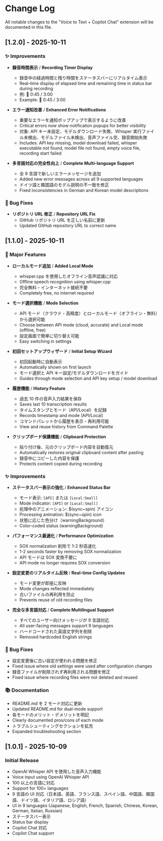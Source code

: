 # Change Log

All notable changes to the "Voice to Text + Copilot Chat" extension will be documented in this file.

## [1.2.0] - 2025-10-11

### ✨ Improvements

- **録音時間表示** / **Recording Timer Display**

  - 録音中の経過時間と残り時間をステータスバーにリアルタイム表示
  - Real-time display of elapsed time and remaining time in status bar during recording
  - 例: 🔴 0:45 / 3:00
  - Example: 🔴 0:45 / 3:00

- **エラー通知改善** / **Enhanced Error Notifications**

  - 重要なエラーを通知ポップアップで表示するように改善
  - Critical errors now show notification popups for better visibility
  - 対象: API キー未設定、モデルダウンロード失敗、Whisper 実行ファイル未検出、モデルファイル未検出、音声ファイル空、録音開始失敗
  - Includes: API key missing, model download failed, whisper executable not found, model file not found, empty voice file, recording start failed

- **多言語対応の完全性向上** / **Complete Multi-language Support**

  - 全 9 言語で新しいエラーメッセージを追加
  - Added new error messages across all 9 supported languages
  - ドイツ語と韓国語のモデル説明の不一致を修正
  - Fixed inconsistencies in German and Korean model descriptions

### 🔧 Bug Fixes

- **リポジトリ URL 修正** / **Repository URL Fix**
  - GitHub リポジトリ URL を正しい名前に更新
  - Updated GitHub repository URL to correct name

## [1.1.0] - 2025-10-11

### 🎉 Major Features

- **ローカルモード追加** / **Added Local Mode**

  - whisper.cpp を使用したオフライン音声認識に対応
  - Offline speech recognition using whisper.cpp
  - 完全無料・インターネット接続不要
  - Completely free, no internet required

- **モード選択機能** / **Mode Selection**

  - API モード（クラウド・高精度）とローカルモード（オフライン・無料）から選択可能
  - Choose between API mode (cloud, accurate) and Local mode (offline, free)
  - 設定画面で簡単に切り替え可能
  - Easy switching in settings

- **初回セットアップウィザード** / **Initial Setup Wizard**

  - 初回起動時に自動表示
  - Automatically shown on first launch
  - モード選択と API キー設定/モデルダウンロードをガイド
  - Guides through mode selection and API key setup / model download

- **履歴機能** / **History Feature**

  - 過去 10 件の音声入力結果を保存
  - Saves last 10 transcription results
  - タイムスタンプとモード（API/Local）を記録
  - Records timestamp and mode (API/Local)
  - コマンドパレットから履歴を表示・再利用可能
  - View and reuse history from Command Palette

- **クリップボード保護機能** / **Clipboard Protection**
  - 貼り付け後、元のクリップボード内容を自動復元
  - Automatically restores original clipboard content after pasting
  - 録音中にコピーした内容を保護
  - Protects content copied during recording

### ✨ Improvements

- **ステータスバー表示の強化** / **Enhanced Status Bar**

  - モード表示: `[API]` または `[Local:Small]`
  - Mode indicator: `[API]` or `[Local:Small]`
  - 処理中のアニメーション: $(sync~spin) アイコン
  - Processing animation: $(sync~spin) icon
  - 状態に応じた色分け（warningBackground）
  - Color-coded status (warningBackground)

- **パフォーマンス最適化** / **Performance Optimization**

  - SOX normalization 削除で 1-2 秒高速化
  - 1-2 seconds faster by removing SOX normalization
  - API モードは SOX 変換不要に
  - API mode no longer requires SOX conversion

- **設定変更のリアルタイム反映** / **Real-time Config Updates**

  - モード変更が即座に反映
  - Mode changes reflected immediately
  - 古いファイルの再利用を防止
  - Prevents reuse of old recording files

- **完全な多言語対応** / **Complete Multilingual Support**
  - すべてのユーザー向けメッセージが 9 言語対応
  - All user-facing messages support 9 languages
  - ハードコードされた英語文字列を削除
  - Removed hardcoded English strings

### 🐛 Bug Fixes

- 設定変更後に古い設定が使われる問題を修正
- Fixed issue where old settings were used after configuration changes
- 録音ファイルが削除されず再利用される問題を修正
- Fixed issue where recording files were not deleted and reused

### 📚 Documentation

- README.md を 2 モード対応に更新
- Updated README.md for dual-mode support
- 各モードのメリット・デメリットを明記
- Clearly documented pros/cons of each mode
- トラブルシューティングセクションを拡充
- Expanded troubleshooting section

## [1.0.1] - 2025-10-09

### Initial Release

- OpenAI Whisper API を使用した音声入力機能
- Voice input using OpenAI Whisper API
- 100 以上の言語に対応
- Support for 100+ languages
- 9 言語の UI 対応（日本語、英語、フランス語、スペイン語、中国語、韓国語、ドイツ語、イタリア語、ロシア語）
- UI in 9 languages (Japanese, English, French, Spanish, Chinese, Korean, German, Italian, Russian)
- ステータスバー表示
- Status bar display
- Copilot Chat 対応
- Copilot Chat support
